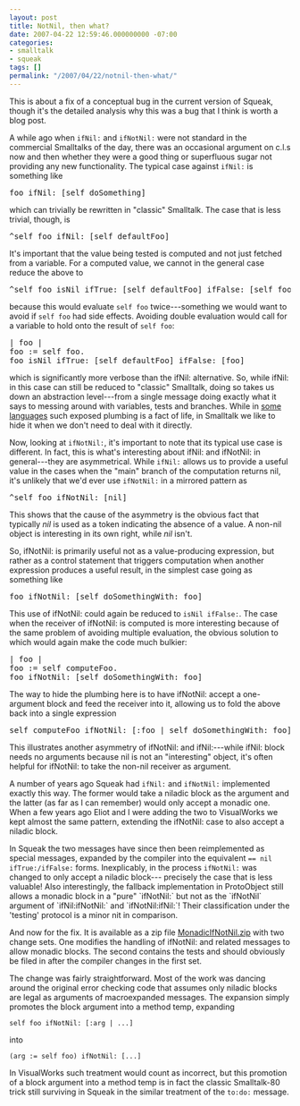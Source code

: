```yaml
---
layout: post
title: NotNil, then what?
date: 2007-04-22 12:59:46.000000000 -07:00
categories:
- smalltalk
- squeak
tags: []
permalink: "/2007/04/22/notnil-then-what/"
---
```

<p>This is about a fix of a conceptual bug in the current version of Squeak, though it's the detailed analysis why this was a bug that I think is worth a blog post.</p>
<p>A while ago when <code>ifNil:</code> and <code>ifNotNil:</code> were not standard in the commercial Smalltalks of the day, there was an occasional argument on c.l.s now and then whether they were a good thing or superfluous sugar not providing any new functionality. The typical case against <code>ifNil:</code> is something like</p>
<pre class="smalltalk">
foo ifNil: [self doSomething]</pre>
<p>which can trivially be rewritten in "classic" Smalltalk. The case that is less trivial, though, is</p>
<pre class="smalltalk">
^self foo ifNil: [self defaultFoo]</pre>
<p>It's important that the value being tested is computed and not just fetched from a variable. For a computed value, we cannot in the general case reduce the above to</p>
<pre class="smalltalk">
^self foo isNil ifTrue: [self defaultFoo] ifFalse: [self foo]</pre>
<p>because this would evaluate <code>self foo</code> twice---something we would want to avoid if <code>self foo</code> had side effects. Avoiding double evaluation would call for a variable to hold onto the result of <code>self foo</code>:</p>
<pre class="smalltalk">
| foo |
foo := self foo.
foo isNil ifTrue: [self defaultFoo] ifFalse: [foo]</pre>
<p>which is significantly more verbose than the ifNil: alternative. So, while ifNil: in this case can still be reduced to "classic" Smalltalk, doing so takes us down an abstraction level---from a single message doing exactly what it says to messing around with variables, tests and branches. While in <a href="http://java.sun.com/">some languages</a> such exposed plumbing is a fact of life, in Smalltalk we like to hide it when we don't need to deal with it directly.</p>
<p>Now, looking at <code>ifNotNil:</code>, it's important to note that its typical use case is different. In fact, this is what's interesting about ifNil: and ifNotNil: in general---they are asymmetrical. While <code>ifNil:</code> allows us to provide a useful value in the cases when the "main" branch of the computation returns nil, it's unlikely that we'd ever use <code>ifNotNil:</code> in a mirrored pattern as</p>
<pre class="smalltalk">
^self foo ifNotNil: [nil]</pre>
<p>This shows that the cause of the asymmetry is the obvious fact that typically <em>nil</em> is used as a token indicating the absence of a value. A non-nil object is interesting in its own right, while <em>nil</em> isn't.</p>
<p>So, ifNotNil: is primarily useful not as a value-producing expression, but rather as a control statement that triggers computation when another expression produces a useful result, in the simplest case going as something like</p>
<pre class="smalltalk">
foo ifNotNil: [self doSomethingWith: foo]</pre>
<p>This use of ifNotNil: could again be reduced to <code>isNil ifFalse:</code>. The case when the receiver of ifNotNil: is computed is more interesting because of the same problem of avoiding multiple evaluation, the obvious solution to which would again make the code much bulkier:</p>
<pre class="smalltalk">
| foo |
foo := self computeFoo.
foo ifNotNil: [self doSomethingWith: foo]</pre>
<p>The way to hide the plumbing here is to have ifNotNil: accept a one-argument block and feed the receiver into it, allowing us to fold the above back into a single expression</p>
<pre class="smalltalk">
self computeFoo ifNotNil: [:foo | self doSomethingWith: foo]</pre>
<p>This illustrates another asymmetry of ifNotNil: and ifNil:---while ifNil: block needs no arguments because nil is not an "interesting" object, it's often helpful for ifNotNil: to take the non-nil receiver as argument.</p>
<p>A number of years ago Squeak had <code>ifNil:</code> and <code>ifNotNil:</code> implemented exactly this way. The former would take a niladic block as the argument and the latter (as far as I can remember) would only accept a monadic one. When a few years ago Eliot and I were adding the two to VisualWorks we kept almost the same pattern, extending the ifNotNil: case to also accept a niladic block.</p>
<p>In Squeak the two messages have since then been reimplemented as special messages, expanded by the compiler into the equivalent <code>== nil </code><code>ifTrue:/ifFalse:</code> forms. Inexplicably, in the process <code>ifNotNil:</code> was changed to only accept a niladic block---
precisely the case that is less valuable! Also interestingly, the fallback implementation in ProtoObject still allows a monadic block in a "pure" `ifNotNil:` but not as the `ifNotNil` argument of `ifNil:ifNotNil:` and `ifNotNil:ifNil:`! Their classification under the 'testing' protocol is a minor nit in comparison.

And now for the fix. It is available as a zip file [MonadicIfNotNil.zip](http://blog.3plus4.org/wp-content/uploads/2007/04/monadicifnotnil.zip "MonadicIfNotNil.zip") with two change sets. One modifies the handling of ifNotNil: and related messages to allow monadic blocks. The second contains the tests and should obviously be filed in after the compiler changes in the first set.

The change was fairly straightforward. Most of the work was dancing around the original error checking code that assumes only niladic blocks are legal as arguments of macroexpanded messages. The expansion simply promotes the block argument into a method temp, expanding

```
self foo ifNotNil: [:arg | ...]
```

into

```
(arg := self foo) ifNotNil: [...]
```

In VisualWorks such treatment would count as incorrect, but this promotion of a block argument into a method temp is in fact the classic Smalltalk-80 trick still surviving in Squeak in the similar treatment of the `to:do:` message.

